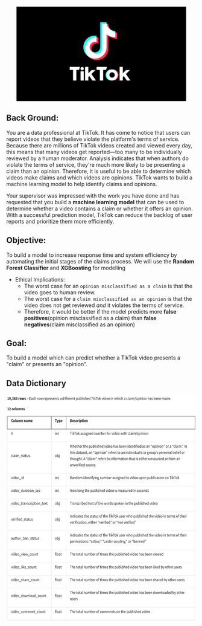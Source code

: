 <p align = "center">
    <img width="450" height = "250" alt="TikTok.png.webp" src="https://github.com/kunalg569/Python_Projects/blob/main/TikTok_ClaimsOrOpinions_RandForest_XGBoosting/TikTok.png.webp">
</p>

## Back Ground:
You are a data professional at TikTok. It has come to notice that users can report videos that they believe violate the platform's terms of service. Because there are millions of TikTok videos created and viewed every day, this means that many videos get reported—too many to be individually reviewed by a human moderator.
Analysis indicates that when authors do violate the terms of service, they're much more likely to be presenting a claim than an opinion. Therefore, it is useful to be able to determine which videos make claims and which videos are opinions.
TikTok wants to build a machine learning model to help identify claims and opinions. 

Your supervisor was impressed with the work you have done and has requested that you build a **machine learning model** that can be used to determine whether a video contains a claim or whether it offers an opinion. With a successful prediction model, TikTok can reduce the backlog of user reports and prioritize them more efficiently.

## Objective:
To build a model to increase response time and system efficiency by automating the initial stages of the claims process. We will use the **Random Forest Classifier** and **XGBoosting** for modelling

- Ethical Implications:
    - The worst case for an `opinion misclassified as a claim` is that the video goes to human review. 
    - The worst case for a `claim misclassified as an opinion` is that the video does not get reviewed _and_ it violates the terms of service. 
    - Therefore, it would be better if the model predicts more **false positives**(opinion misclassified as a claim) than **false negatives**(claim misclassified as an opinion)



## Goal:
To build a model which can predict whether a TikTok video presents a "claim" or presents an "opinion".

## Data Dictionary
<img src = 'tiktok_data_dict.png' height = '600' width = '600' align = 'center'>
